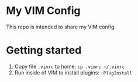 # My VIM Config

This repo is intended to share my VIM config

# Getting started

1. Copy file `.vimrc` to home: `cp .vimrc ~/.vimrc`
1. Run inside of VIM to install plugins: `:PlugInstall`
